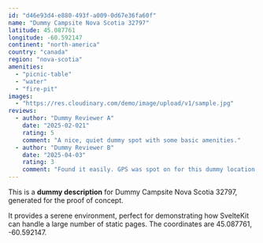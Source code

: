 ```yaml
---
id: "d46e93d4-e880-493f-a009-0d67e36fa60f"
name: "Dummy Campsite Nova Scotia 32797"
latitude: 45.087761
longitude: -60.592147
continent: "north-america"
country: "canada"
region: "nova-scotia"
amenities:
  - "picnic-table"
  - "water"
  - "fire-pit"
images:
  - "https://res.cloudinary.com/demo/image/upload/v1/sample.jpg"
reviews:
  - author: "Dummy Reviewer A"
    date: "2025-02-021"
    rating: 5
    comment: "A nice, quiet dummy spot with some basic amenities."
  - author: "Dummy Reviewer B"
    date: "2025-04-03"
    rating: 3
    comment: "Found it easily. GPS was spot on for this dummy location."
---
```


This is a **dummy description** for Dummy Campsite Nova Scotia 32797, generated for the proof of concept.

It provides a serene environment, perfect for demonstrating how SvelteKit can handle a large number of static pages. The coordinates are 45.087761, -60.592147.
